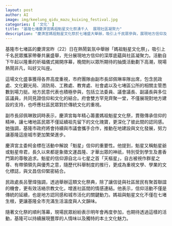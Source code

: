 ```yaml
---
layout: post
author: AI
image: img/keelung_qidu_mazu_kuixing_festival.jpg
categories: [ '文化' ]
title: "基隆七堵慶濟宮媽祖魁星文化祭湧千人  展現社區凝聚力"
description: "慶濟宮媽祖魁星文化祭於七堵盛大舉辦，吸引上千民眾參與，展現地方信仰及社區情感。市府與民代齊聚支持，活動從祈福儀式到晚間抽獎氣氛熱烈。魁星信仰結合傳統文化與學業祈福，深化社區認同，推升基隆城市獨特人文魅力。"
---
```

基隆市七堵區的慶濟宮昨（22）日在熱鬧氣氛中舉辦「媽祖魁星文化祭」，吸引上千名民眾攜家帶眷共襄盛舉，充分展現地方信仰的深厚底蘊與社區凝聚力。活動自下午起以隆重的祈福儀式揭開序幕，晚間則以眾所期待的抽獎活動劃下高潮，現場熱鬧非凡，叫好又叫座。

這場文化盛事獲得各界高度重視，市府團隊由副市長邱佩琳率隊出席，包含民政處、文化觀光局、消防局、工務處、教育處、社會處以及七堵區公所的相關主管悉數到場力挺。地方民意代表也積極參與，包括立法委員、議會議長、副議長與多位區議員，共同見證信仰和文化的結合。府會雙方罕見齊聚一堂，不僅展現對地方建設的支持，也呼應社區民眾對於傳統文化的重視。

副市長邱佩琳致詞時表示，慶濟宮每年精心籌畫媽祖魁星文化祭，貫徹傳承信仰的精神，讓七堵地區民眾不僅延續祖先留下的文化瑰寶，更深化了彼此間的認同感。她強調，基隆市政府將會持續與市議會攜手合作，推動在地建設與文化發展，努力讓基隆這座城市更加繁榮進步。

慶濟宮主委柯金標在活動中解說「魁星」信仰的重要性。他提到，魁星又稱魁星爺或魁星帝君，長久以來都是象徵文運昌隆、才華出眾的神祇，特別受到學生及書香門第的尊敬追求。魁星的信仰源自北斗七星之首「天樞星」，自古被視作群星之尊、有帶領領先與優秀之意，隨歷代科舉制度的推行，更成為重視文學、學業的文化標誌，與文昌信仰緊密結合。

民政處長呂謦煒強調，透過舉辦這類文化祭典，除了讓信徒與社區居民有聚首聯誼的機會，更有效活絡宗教文化，增進社區間的情感連結。他表示，信仰活動不僅是傳統的延續，也是地方認同感和城市活化的關鍵動力。媽祖與魁星文化不僅在七堵生根，更讓基隆全市充滿生活溫度與人文韻味。

隨著文化祭的順利落幕，現場民眾紛紛表示明年會再度參加，也期待透過這樣的活動，基隆可以持續展現豐厚的人情味以及獨特的本土文化魅力。